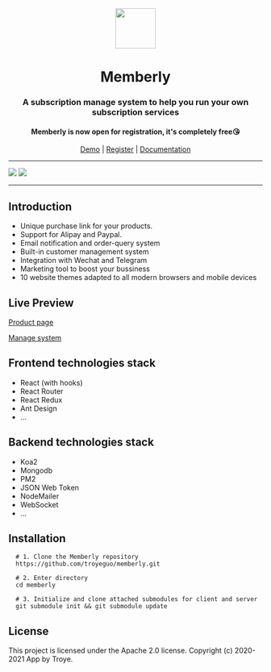 <div align="center">
<img src="https://i.loli.net/2020/03/27/xdEUXeo6QDMWa2O.png" width="80px" height="80px"/>
</div>
  <h1 align="center">
    Memberly
  </h1>
  <h3 align="center">
    A subscription manage system to help you run your own subscription services
  </h3>
  <h4 align="center">
    Memberly is now open for registration, it's completely free😘 
  </h4>
<div align="center">

[Demo](https://memberly.960960.xyz/#/product/60608503d5dc6641efdeb0f7) | [Register](https://memberly.960960.xyz/#/install) | [Documentation](https://www.notion.so/troyeguo/8872c44d7fda431e9aed67a6d6affaa3?v=4aa8d73d2d834ac8868f7b29e80fb0eb)

</div>

<hr>
<img src="https://i.loli.net/2020/07/10/szqvUMpV9IALkXQ.png">
<img src="https://i.loli.net/2020/07/10/zHZmOoi4rBMaU1D.png">
<hr>

## Introduction

- Unique purchase link for your products.
- Support for Alipay and Paypal.
- Email notification and order-query system
- Built-in customer management system
- Integration with Wechat and Telegram
- Marketing tool to boost your bussiness
- 10 website themes adapted to all modern browsers and mobile devices

## Live Preview

[Product page](https://memberly.960960.xyz/#/product/60608503d5dc6641efdeb0f7)

[Manage system](https://memberly.960960.xyz)

## Frontend technologies stack

- React (with hooks)
- React Router
- React Redux
- Ant Design
- ...

## Backend technologies stack

- Koa2
- Mongodb
- PM2
- JSON Web Token
- NodeMailer
- WebSocket
- ...

## Installation

```
  # 1. Clone the Memberly repository
  https://github.com/troyeguo/memberly.git

  # 2. Enter directory
  cd memberly

  # 3. Initialize and clone attached submodules for client and server
  git submodule init && git submodule update

```

## License

This project is licensed under the Apache 2.0 license. Copyright (c) 2020-2021 App by Troye.
